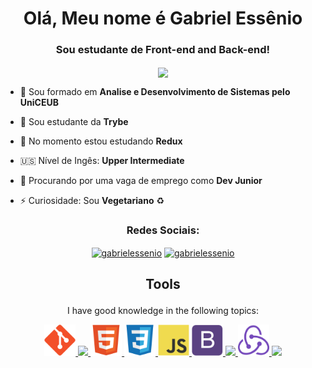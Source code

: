 <h1 align="center">Olá, <dev/> Meu nome é Gabriel Essênio </h1>
<h3 align="center">Sou estudante de Front-end and Back-end!</h3>

<p align="center"><img align="center" src="https://i.pinimg.com/originals/e4/26/70/e426702edf874b181aced1e2fa5c6cde.gif"></p>


- 👋 Sou formado em **Analise e Desenvolvimento de Sistemas pelo UniCEUB**

- 🌱 Sou estudante da **Trybe** 

- 🔭 No momento estou estudando **Redux**

- 🇺🇸 Nível de Ingês: **Upper Intermediate**

- 💼 Procurando por uma vaga de emprego como **Dev Junior**

- ⚡ Curiosidade: Sou **Vegetariano** :recycle:




<h3 align="center">Redes Sociais:</h3>
<p align="center">
<a href="https://www.linkedin.com/in/gabrielessenio/" target="blank"><img align="center" src="https://img.flaticon.com/icons/png/512/174/174857.png?size=1200x630f&pad=10,10,10,10&ext=png&bg=FFFFFFFF" alt="gabrielessenio" height="30" width="40" /></a>
<a href="https://www.instagram.com/gabrielessenio/" target="blank"><img align="center" src="https://png.pngtree.com/element_our/md/20180626/md_5b321ca3631b8.jpg" alt="gabrielessenio" height="30" width="40" /></a>
</p>

## <p align="center">Tools</p>
<p align="center">I have good knowledge in the following topics:</p>

<p align="center">
  <a href="https://git-scm.com/doc" target="_blank">
   <code><img height="50" src="https://raw.githubusercontent.com/devicons/devicon/master/icons/git/git-original.svg"></code>
  </a>
  <a href="https://github.com/denis-rossati" target="_blank">
   <code><img height="50" src="https://www.nicepng.com/png/full/52-520535_free-files-github-github-icon-png-white.png"></code> 
  </a>
  <a href="https://developer.mozilla.org/pt-BR/docs/Web/HTML" target="_blank">
   <code><img height="50" src="https://raw.githubusercontent.com/devicons/devicon/master/icons/html5/html5-original.svg"></code> 
  </a>
  <a href="https://developer.mozilla.org/pt-BR/docs/Web/CSS" target="_blank">
   <code><img height="50" src="https://raw.githubusercontent.com/devicons/devicon/master/icons/css3/css3-original.svg"></code> 
  </a>
  <a href="https://devdocs.io/javascript/" target="_blank">
   <code><img height="50" src="https://raw.githubusercontent.com/devicons/devicon/master/icons/javascript/javascript-original.svg"></code>
  </a>
  <a href="https://getbootstrap.com/docs/4.1/getting-started/introduction/" target="_blank">
   <code><img height="50" src="https://raw.githubusercontent.com/devicons/devicon/master/icons/bootstrap/bootstrap-plain.svg"></code> 
  </a>
  <a href="https://pt-br.reactjs.org/docs/getting-started.html" target="_blank">
   <code><img height="50" src="https://upload.wikimedia.org/wikipedia/commons/thumb/a/a7/React-icon.svg/1280px-React-icon.svg.png"></code> 
  </a>
  <a href="https://redux.js.org/" target="_blank">
   <code><img height="50" src="https://raw.githubusercontent.com/devicons/devicon/master/icons/redux/redux-original.svg"></code> 
  </a>
  <a href="https://jestjs.io/docs/getting-started" target="_blank">
   <code><img height="50px" src="https://pics.freeicons.io/uploads/icons/png/5894313931548218185-512.png"></code>
  </a>
</p>





<!-- <h3 align="center">Linguagens e Ferramentas:</h3>
<p align="center"> <a href="https://getbootstrap.com" target="_blank"> <img src="https://raw.githubusercontent.com/devicons/devicon/master/icons/bootstrap/bootstrap-plain-wordmark.svg" alt="bootstrap" width="40" height="40"/> </a> <a href="https://www.w3schools.com/css/" target="_blank"> <img src="https://raw.githubusercontent.com/devicons/devicon/master/icons/css3/css3-original-wordmark.svg" alt="css3" width="40" height="40"/> </a> <a href="https://www.w3.org/html/" target="_blank"> <img src="https://raw.githubusercontent.com/devicons/devicon/master/icons/html5/html5-original-wordmark.svg" alt="html5" width="40" height="40"/> </a> <a href="https://www.w3schools.com/js/DEFAULT.asp" target="_blank"> <img src="https://raw.githubusercontent.com/devicons/devicon/master/icons/javascript/javascript-original.svg" alt="javascript" width="40" height="40"/> </a></p>
 -->
